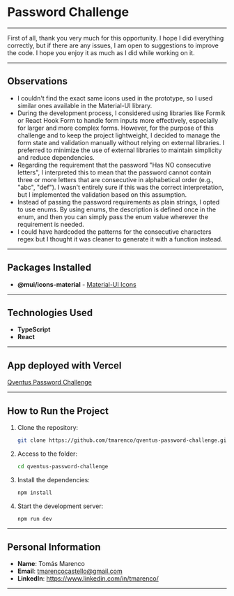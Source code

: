 # Password Challenge

---

First of all, thank you very much for this opportunity. I hope I did everything correctly, but if there are any issues, I am open to suggestions to improve the code. I hope you enjoy it as much as I did while working on it.

---

## Observations

- I couldn't find the exact same icons used in the prototype, so I used similar ones available in the Material-UI library.
- During the development process, I considered using libraries like Formik or React Hook Form to handle form inputs more effectively, especially for larger and more complex forms. However, for the purpose of this challenge and to keep the project lightweight, I decided to manage the form state and validation manually without relying on external libraries. I preferred to minimize the use of external libraries to maintain simplicity and reduce dependencies.
- Regarding the requirement that the password "Has NO consecutive letters", I interpreted this to mean that the password cannot contain three or more letters that are consecutive in alphabetical order (e.g., "abc", "def"). I wasn't entirely sure if this was the correct interpretation, but I implemented the validation based on this assumption.
- Instead of passing the password requirements as plain strings, I opted to use enums. By using enums, the description is defined once in the enum, and then you can simply pass the enum value wherever the requirement is needed.
- I could have hardcoded the patterns for the consecutive characters regex but I thought it was cleaner to generate it with a function instead.

---

## Packages Installed

- **@mui/icons-material** - [Material-UI Icons](https://mui.com/material-ui/material-icons/)

---

## Technologies Used

- **TypeScript**
- **React**

---

## App deployed with Vercel

[Qventus Password Challenge](https://qventus-password-challenge.vercel.app/)

---

## How to Run the Project

1. Clone the repository:

   ```sh
   git clone https://github.com/tmarenco/qventus-password-challenge.git
   ```

2. Access to the folder:

   ```sh
   cd qventus-password-challenge
   ```

3. Install the dependencies:

   ```sh
   npm install
   ```

4. Start the development server:

   ```sh
   npm run dev
   ```

---

## Personal Information

- **Name**: Tomás Marenco
- **Email**: tmarencocastello@gmail.com
- **LinkedIn**: https://www.linkedin.com/in/tmarenco/

---
